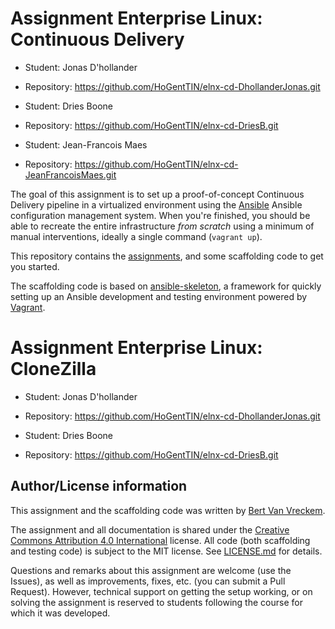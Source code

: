 # Assignment Enterprise Linux: Continuous Delivery

- Student: Jonas D'hollander
- Repository: <https://github.com/HoGentTIN/elnx-cd-DhollanderJonas.git>

- Student: Dries Boone
- Repository: <https://github.com/HoGentTIN/elnx-cd-DriesB.git>

- Student: Jean-Francois Maes 
- Repository: <https://github.com/HoGentTIN/elnx-cd-JeanFrancoisMaes.git>

The goal of this assignment is to set up a proof-of-concept Continuous Delivery pipeline in a virtualized environment using the [Ansible](https://ansible.com/) Ansible configuration management system. When you're finished, you should be able to recreate the entire infrastructure *from scratch* using a minimum of manual interventions, ideally a single command (`vagrant up`).

This repository contains the [assignments](doc/), and some scaffolding code to get you started.

The scaffolding code is based on [ansible-skeleton](https://github.com/bertvv/ansible-skeleton), a framework for quickly setting up an Ansible development and testing environment powered by [Vagrant](https://vagrantup.com).

# Assignment Enterprise Linux: CloneZilla

- Student: Jonas D'hollander
- Repository: <https://github.com/HoGentTIN/elnx-cd-DhollanderJonas.git>

- Student: Dries Boone
- Repository: <https://github.com/HoGentTIN/elnx-cd-DriesB.git>

## Author/License information

This assignment and the scaffolding code was written by [Bert Van Vreckem](https://github.com/bertvv/).

The assignment and all documentation is shared under the [Creative Commons Attribution 4.0 International](http://creativecommons.org/licenses/by/4.0/) license. All code (both scaffolding and testing code) is subject to the MIT license. See [LICENSE.md](LICENSE.md) for details.

Questions and remarks about this assignment are welcome (use the Issues), as well as improvements, fixes, etc. (you can submit a Pull Request). However, technical support on getting the setup working, or on solving the assignment is reserved to students following the course for which it was developed.
